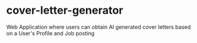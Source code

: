 # cover-letter-generator
Web Application where users can obtain AI generated cover letters based on a User's Profile and Job posting
